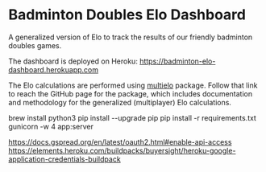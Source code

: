 # Badminton Doubles Elo Dashboard

A generalized version of Elo to track the results of our friendly badminton doubles games.

The dashboard is deployed on Heroku: https://badminton-elo-dashboard.herokuapp.com

The Elo calculations are performed using [multielo](https://github.com/djcunningham0/multielo)
package. Follow that link to reach the GitHub page for the package, which includes
documentation and methodology for the generalized (multiplayer) Elo calculations.

brew install python3
pip install --upgrade pip
pip install -r requirements.txt
gunicorn -w 4 app:server

https://docs.gspread.org/en/latest/oauth2.html#enable-api-access
https://elements.heroku.com/buildpacks/buyersight/heroku-google-application-credentials-buildpack
